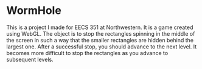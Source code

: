 WormHole
========

This is a project I made for EECS 351 at Northwestern. It is a game created using WebGL. The object is to stop the rectangles spinning in the middle of the screen in such a way that the smaller rectangles are hidden behind the largest one. After a successful stop, you should advance to the next level. It becomes more difficult to stop the rectangles as you advance to subsequent levels. 
